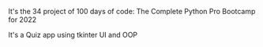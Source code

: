 It's the 34 project of 100 days of code: The Complete Python Pro Bootcamp for 2022 

It's a Quiz app using tkinter UI and OOP

